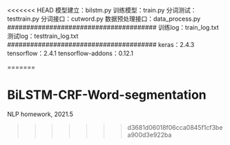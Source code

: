 <<<<<<< HEAD
模型建立：bilstm.py
训练模型：train.py
分词测试：testtrain.py
分词接口：cutword.py
数据预处理接口：data_process.py
#######################################
训练log：train_log.txt
测试log：testtrain_log.txt
#######################################
keras：2.4.3
tensorflow：2.4.1
tensorflow-addons：0.12.1




=======
# BiLSTM-CRF-Word-segmentation
NLP homework, 2021.5
>>>>>>> d3681d06018f06cca0845f1cf3bea900d3e922ba
